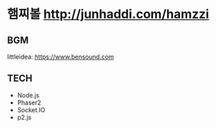 # 햄찌볼 http://junhaddi.com/hamzzi

## BGM

littleidea: https://www.bensound.com

## TECH

- Node.js
- Phaser2
- Socket.IO
- p2.js
